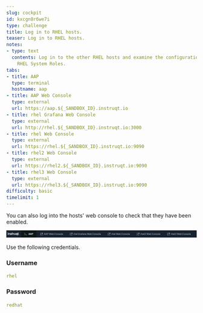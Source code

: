 ```yaml
---
slug: cockpit
id: kxcgn8r6we7i
type: challenge
title: Log in to RHEL hosts.
teaser: Log in to RHEL hosts.
notes:
- type: text
  contents: Log in to the other RHEL hosts and examine the configurations made by
    RHEL System Roles.
tabs:
- title: AAP
  type: terminal
  hostname: aap
- title: AAP Web Console
  type: external
  url: https://aap.${_SANDBOX_ID}.instruqt.io
- title: rhel Grafana Web Console
  type: external
  url: http://rhel.${_SANDBOX_ID}.instruqt.io:3000
- title: rhel Web Console
  type: external
  url: https://rhel.${_SANDBOX_ID}.instruqt.io:9090
- title: rhel2 Web Console
  type: external
  url: https://rhel2.${_SANDBOX_ID}.instruqt.io:9090
- title: rhel3 Web Console
  type: external
  url: https://rhel3.${_SANDBOX_ID}.instruqt.io:9090
difficulty: basic
timelimit: 1
---
```


You can also log into the hosts' web console to check that they have been enabled.

![web console tabs](../assets/webconsoletabs.png)

Use the following credentials.

### Username

```yaml
rhel
```

### Password

```yaml
redhat
```

